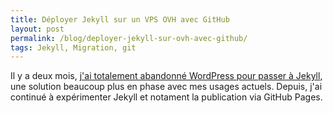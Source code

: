```yaml
---
title: Déployer Jekyll sur un VPS OVH avec GitHub
layout: post
permalink: /blog/deployer-jekyll-sur-ovh-avec-github/
tags: Jekyll, Migration, git
---
```


Il y a deux mois, [j'ai totalement abandonné WordPress pour passer à Jekyll]({{site.baseurl}}/blog/jekyll), une solution beaucoup plus en phase avec mes usages actuels. Depuis, j'ai continué à expérimenter Jekyll et notament la publication via GitHub Pages.